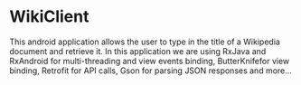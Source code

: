 # WikiClient
This android application allows the user to type in the title of a Wikipedia document and retrieve it. In this application we are using RxJava and RxAndroid for multi-threading and view events binding, ButterKnifefor view binding, Retrofit for API calls, Gson for parsing JSON responses and more...
